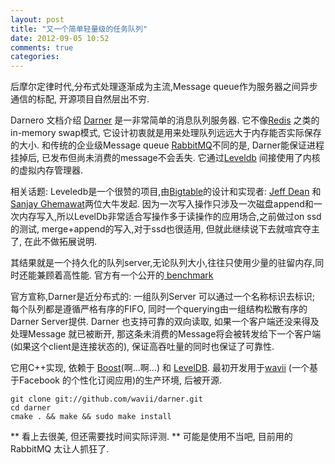 ```yaml
---
layout: post
title: "又一个简单轻量级的任务队列"
date: 2012-09-05 10:52
comments: true
categories: 
---
```


后摩尔定律时代,分布式处理逐渐成为主流,Message queue作为服务器之间异步通信的标配, 开源项目自然层出不穷.

Darnero 文档介绍
<a href="https://github.com/wavii/darner">Darner</a> 是一非常简单的消息队列服务器. 它不像<a href="http://redis.io/">Redis</a> 之类的in-memory swap模式, 它设计初衷就是用来处理队列远远大于内存能否实际保存的大小. 和传统的企业级Message queue <a href="http://www.rabbitmq.com/">RabbitMQ</a>不同的是, Darner能保证进程挂掉后, 已发布但尚未消费的message不会丢失. 它通过<a href="https://code.google.com/p/leveldb/">Leveldb</a> 间接使用了内核的虚拟内存管理器. 

相关话题: Leveledb是一个很赞的项目,由<a href="http://research.google.com/archive/bigtable.html">Bigtable</a>的设计和实现者: <a href="http://research.google.com/people/jeff/">Jeff Dean</a> 和 <a href="http://research.google.com/people/sanjay/">Sanjay Ghemawat</a>两位大牛发起. 因为一次写入操作只涉及一次磁盘append和一次内存写入,所以LevelDb非常适合写操作多于读操作的应用场合,之前做过on ssd的测试, merge+append的写入,对于ssd也很适用, 但就此继续说下去就喧宾夺主了, 在此不做拓展说明.

其结果就是一个持久化的队列server,无论队列大小,往往只使用少量的驻留内存,同时还能兼顾着高性能. 官方有一个公开的<a href="https://github.com/wavii/darner/blob/master/docs/benchmarks.md"> benchmark </a>

官方宣称,Darner是近分布式的: 一组队列Server 可以通过一个名称标识去标识; 每个队列都是遵循严格有序的FIFO, 同时一个querying由一组结构松散有序的Darner Server提供. Darner 也支持可靠的双向读取, 如果一个客户端还没来得及处理Message 就已被断开, 那这条未消费的Message将会被转发给下一个客户端(如果这个client是连接状态的), 保证高吞吐量的同时也保证了可靠性.

它用C++实现, 依赖于 <a href="http://www.boost.org/">Boost</a>(啊...啊...) 和 <a href="https://code.google.com/p/leveldb/">LevelDB</a>. 最初开发用于<a href="http://wavii.com/">wavii</a> (一个基于Facebook 的个性化订阅应用)的生产环境, 后被开源.

    git clone git://github.com/wavii/darner.git
    cd darner
    cmake . && make && sudo make install



** 看上去很美, 但还需要找时间实际评测. **
可能是使用不当吧, 目前用的RabbitMQ 太让人抓狂了.
